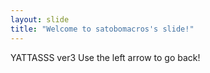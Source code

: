 ```yaml
---
layout: slide
title: "Welcome to satobomacros's slide!"
---
```

YATTASSS ver3
Use the left arrow to go back!